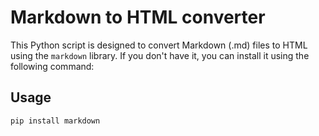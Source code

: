# Markdown to HTML converter

This Python script is designed to convert Markdown (.md) files to HTML using the `markdown` library. If you don't have it, you can install it using the following command:

## Usage
```bash
pip install markdown
```
